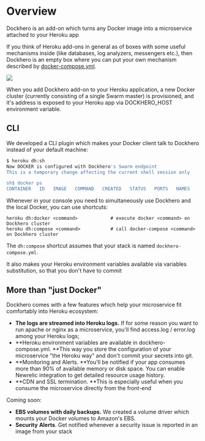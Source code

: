 # Overview

Dockhero is an add-on which turns any Docker image into a microservice attached to your Heroku app

If you think of Heroku add-ons in general as of boxes with some useful mechanisms inside \(like databases, log analyzers, messengers etc.\), then Dockhero is an empty box where you can put your own mechanism described by [docker-compose.yml](https://docs.docker.com/compose/compose-file/).

![](https://static.tildacdn.com/tild3434-6163-4238-a463-623133313634/heroku_dockhero_2_padding.png)

When you add Dockhero add-on to your Heroku application, a new Docker cluster \(currently consisting of a single Swarm master\) is provisioned, and it's address is exposed to your Heroku app via DOCKHERO\_HOST environment variable.

## CLI

We developed a CLI plugin which makes your Docker client talk to Dockhero instead of your default machine:

```bash
$ heroku dh:sh          
Now DOCKER is configured with Dockhero's Swarm endpoint 
This is a temporary change affecting the current shell session only

sh$ docker ps
CONTAINER   ID   IMAGE   COMMAND   CREATED   STATUS   PORTS   NAMES
```

Whenever in your console you need to simultaneously use Dockhero and the local Docker, you can use shortcuts:

```
heroku dh:docker <command>            # execute docker <command> on Dockhero cluster
heroku dh:compose <command>           # call docker-compose <command> on Dockhero cluster
```

The `dh:compose` shortcut assumes that your stack is named `dockhero-compose.yml`.

It also makes your Heroku environment variables available via variables substitution, so that you don't have to commit

## More than "just Docker"

Dockhero comes with a few features which help your microservice fit comfortably into Heroku ecosystem:

* **The logs are streamed into Heroku logs.** If for some reason you want to run apache or nginx as a microservice, you'll find  access.log \/ error.log among your Heroku logs; 
* **Heroku environment variables are available in dockhero-compose.yml. **This way you store the configuration of your microservice "the Heroku way" and don't commit your secrets into git.
* **Monitoring and Alerts. **You'll be notified if your app consumes more than 90% of available memory or disk space. You can enable Newrelic integration to get detailed resource usage history.
* **CDN and SSL termination. **This is especially useful when you consume the microservice directly from the front-end

Coming soon:

* **EBS volumes with daily backups.** We created a volume driver which mounts your Docker volumes to Amazon's EBS.
* **Security** **Alerts**. Get notified whenever a security issue is reported in an image from your stack

